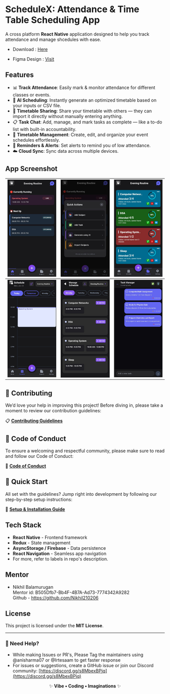 # ScheduleX: Attendance & Time Table Scheduling App

A cross platform **React Native** application  designed to help you track attendance and manage shcedules with ease.

- Download : [Here](https://github.com/anisharma07/React-native-attendance-app/releases/download/v1.0.4/app-release.apk)

- Figma Design : [Visit](https://www.figma.com/design/DrY27OZ8HGY1tmchlbkqes/Schedule-Keeper?node-id=12-2&p=f&t=gkQeY0d9I6aBPi8E-0)

## Features

- 📊 **Track Attendance**: Easily mark & monitor attendance for different classes or events.
- 🤖 **AI Scheduling**: Instantly generate an optimized timetable based on your inputs or CSV file.
- 🔁 **Timetable Sharing**: Share your timetable with others — they can import it directly without manually entering anything.
- 📋 **Task Chat**: Add, manage, and mark tasks as complete — like a to-do list with built-in accountability.
- 📆 **Timetable Management**: Create, edit, and organize your event schedules effortlessly.
- 🔔 **Reminders & Alerts**: Set alerts to remind you of low attendance.
- ☁️ **Cloud Sync**: Sync data across multiple devices.

## App Screenshot

| ![Image 1](./src/assets/screenshots/ss1.jpeg) | ![Image 2](./src/assets/screenshots/ss2.jpeg) | ![Image 3](./src/assets//screenshots/ss3.jpeg) |
| --------------------------------------------- | --------------------------------------------- | ---------------------------------------------- |
| ![Image 4](./src/assets/screenshots/ss4.jpeg) | ![Image 5](./src/assets/screenshots/ss5.jpeg) | ![Image 6](./src/assets/screenshots/ss6.jpeg)  |

## 🤝 Contributing

We’d love your help in improving this project! Before diving in, please take a moment to review our contribution guidelines:

📋 **[Contributing Guidelines](.github/CONTRIBUTING.md)**

## 📜 Code of Conduct

To ensure a welcoming and respectful community, please make sure to read and follow our Code of Conduct:

🤝 **[Code of Conduct](.github/CODE_OF_CONDUCT.md)**

## 🚀 Quick Start

All set with the guidelines? Jump right into development by following our step-by-step setup instructions:

📖 **[Setup & Installation Guide](.github/SETUP.md)**

## Tech Stack

- **React Native** - Frontend framework
- **Redux** - State management
- **AsyncStorage / Firebase** - Data persistence
- **React Navigation** - Seamless app navigation
- For more, refer to labels in repo's description.

## Mentor
- Nikhil Balamurugan  
  Mentor id: B505Dfb7-Bb4F-4B7A-Ad73-7774342A9282  
  Github - https://github.com/Nikhil210206

## License

This project is licensed under the **MIT License**.

---

### 📩 Need Help?

- While making Issues or PR's, Please Tag the maintainers using @anisharma07 or @Irtesaam to get faster response
- For issues or suggestions, create a GitHub issue or join our Discord community: [https://discord.gg/s8MbexBPjq](https://discord.gg/s8MbexBPjq)

<p align="center">
  ✨ <strong>Vibe • Coding • Imaginations</strong> ✨
</p>

